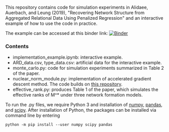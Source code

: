 This repository contains code for simulation experiments in Alidaee, Auerbach, and Leung (2019), "Recovering Network Structure from Aggregated Relational Data Using Penalized Regression" and an interactive example of how to use the code in practice. 

The example can be accessed at this binder link: [![Binder](https://mybinder.org/badge_logo.svg)](https://mybinder.org/v2/gh/mpleung/ARD/master?filepath=implementation_example.ipynb)

### Contents ###

* implementation\_example.ipynb: interactive example.
* ARD\_data.csv, type\_data.csv: artificial data for the interactive example.
* monte\_carlo.py: code for simulation experiments summarized in Table 2 of the paper.
* nuclear\_norm\_module.py: implementation of accelerated gradient descent method. The code builds on [this repository](https://github.com/wetneb/tracenorm).
* effective\_rank.py: produces Table 1 of the paper, which simulates the effective ranks of M^\* under three network formation models.

To run the .py files, we require Python 3 and installation of [numpy](https://numpy.org/), [pandas](https://pandas.pydata.org/), and [scipy](https://www.scipy.org). After installation of Python, the packages can be installed via command line by entering 

    python -m pip install --user numpy scipy pandas


